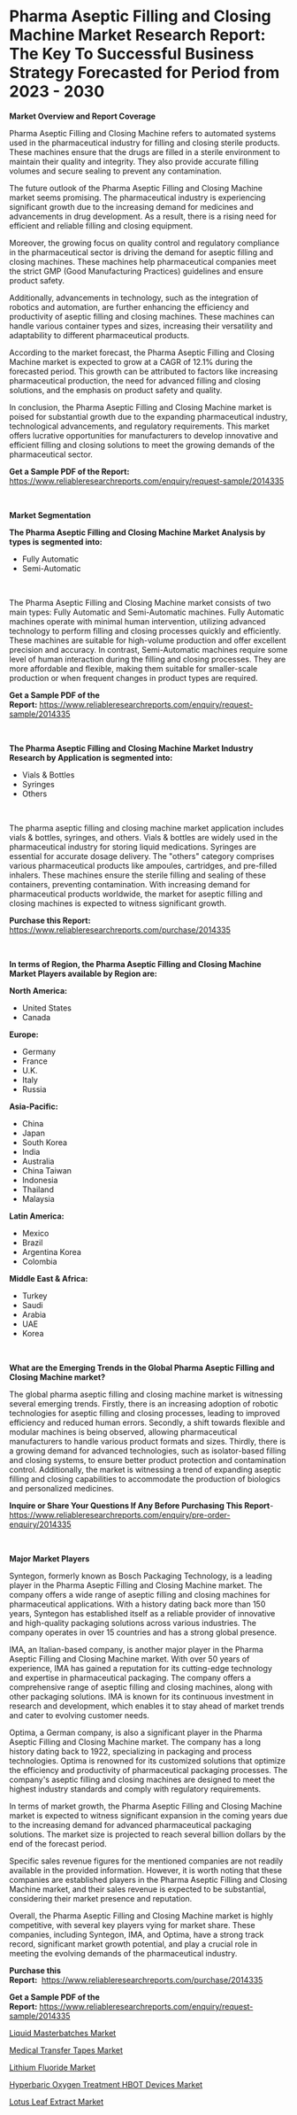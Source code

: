 <p><h1>Pharma Aseptic Filling and Closing Machine Market Research Report: The Key To Successful Business Strategy Forecasted for Period from 2023 - 2030</h1></p><p><strong>Market Overview and Report Coverage</strong></p>
<p><p>Pharma Aseptic Filling and Closing Machine refers to automated systems used in the pharmaceutical industry for filling and closing sterile products. These machines ensure that the drugs are filled in a sterile environment to maintain their quality and integrity. They also provide accurate filling volumes and secure sealing to prevent any contamination.</p><p>The future outlook of the Pharma Aseptic Filling and Closing Machine market seems promising. The pharmaceutical industry is experiencing significant growth due to the increasing demand for medicines and advancements in drug development. As a result, there is a rising need for efficient and reliable filling and closing equipment.</p><p>Moreover, the growing focus on quality control and regulatory compliance in the pharmaceutical sector is driving the demand for aseptic filling and closing machines. These machines help pharmaceutical companies meet the strict GMP (Good Manufacturing Practices) guidelines and ensure product safety.</p><p>Additionally, advancements in technology, such as the integration of robotics and automation, are further enhancing the efficiency and productivity of aseptic filling and closing machines. These machines can handle various container types and sizes, increasing their versatility and adaptability to different pharmaceutical products.</p><p>According to the market forecast, the Pharma Aseptic Filling and Closing Machine market is expected to grow at a CAGR of 12.1% during the forecasted period. This growth can be attributed to factors like increasing pharmaceutical production, the need for advanced filling and closing solutions, and the emphasis on product safety and quality.</p><p>In conclusion, the Pharma Aseptic Filling and Closing Machine market is poised for substantial growth due to the expanding pharmaceutical industry, technological advancements, and regulatory requirements. This market offers lucrative opportunities for manufacturers to develop innovative and efficient filling and closing solutions to meet the growing demands of the pharmaceutical sector.</p></p>
<p><strong>Get a Sample PDF of the Report:</strong> <a href="https://www.reliableresearchreports.com/enquiry/request-sample/2014335">https://www.reliableresearchreports.com/enquiry/request-sample/2014335</a></p>
<p>&nbsp;</p>
<p><strong>Market Segmentation</strong></p>
<p><strong>The Pharma Aseptic Filling and Closing Machine Market Analysis by types is segmented into:</strong></p>
<p><ul><li>Fully Automatic</li><li>Semi-Automatic</li></ul></p>
<p>&nbsp;</p>
<p><p>The Pharma Aseptic Filling and Closing Machine market consists of two main types: Fully Automatic and Semi-Automatic machines. Fully Automatic machines operate with minimal human intervention, utilizing advanced technology to perform filling and closing processes quickly and efficiently. These machines are suitable for high-volume production and offer excellent precision and accuracy. In contrast, Semi-Automatic machines require some level of human interaction during the filling and closing processes. They are more affordable and flexible, making them suitable for smaller-scale production or when frequent changes in product types are required.</p></p>
<p><strong>Get a Sample PDF of the Report:</strong>&nbsp;<a href="https://www.reliableresearchreports.com/enquiry/request-sample/2014335">https://www.reliableresearchreports.com/enquiry/request-sample/2014335</a></p>
<p>&nbsp;</p>
<p><strong>The Pharma Aseptic Filling and Closing Machine Market Industry Research by Application is segmented into:</strong></p>
<p><ul><li>Vials & Bottles</li><li>Syringes</li><li>Others</li></ul></p>
<p>&nbsp;</p>
<p><p>The pharma aseptic filling and closing machine market application includes vials & bottles, syringes, and others. Vials & bottles are widely used in the pharmaceutical industry for storing liquid medications. Syringes are essential for accurate dosage delivery. The "others" category comprises various pharmaceutical products like ampoules, cartridges, and pre-filled inhalers. These machines ensure the sterile filling and sealing of these containers, preventing contamination. With increasing demand for pharmaceutical products worldwide, the market for aseptic filling and closing machines is expected to witness significant growth.</p></p>
<p><strong>Purchase this Report:</strong>&nbsp; <a href="https://www.reliableresearchreports.com/purchase/2014335">https://www.reliableresearchreports.com/purchase/2014335</a></p>
<p>&nbsp;</p>
<p><strong>In terms of Region, the Pharma Aseptic Filling and Closing Machine Market Players available by Region are:</strong></p>
<p>
    <p> <strong> North America: </strong>
        <ul>
            <li>United States</li>
            <li>Canada</li>
        </ul>
        </p> 
    <p> <strong> Europe: </strong>
        <ul>
            <li>Germany</li>
            <li>France</li>
            <li>U.K.</li>
            <li>Italy</li>
            <li>Russia</li>
        </ul>
        </p> 
    <p> <strong> Asia-Pacific: </strong>
        <ul>
            <li>China</li>
            <li>Japan</li>
            <li>South Korea</li>
            <li>India</li>
            <li>Australia</li>
            <li>China Taiwan</li>
            <li>Indonesia</li>
            <li>Thailand</li>
            <li>Malaysia</li>
        </ul>
        </p> 
    <p> <strong> Latin America: </strong>
        <ul>
            <li>Mexico</li>
            <li>Brazil</li>
            <li>Argentina Korea</li>
            <li>Colombia</li>
        </ul>
        </p> 
    <p> <strong> Middle East & Africa: </strong>
        <ul>
            <li>Turkey</li>
            <li>Saudi</li>
            <li>Arabia</li>
            <li>UAE</li>
            <li>Korea</li>
        </ul>
    </p>
    </p>
<p>&nbsp;</p>
<p><strong>What are the Emerging Trends in the Global Pharma Aseptic Filling and Closing Machine market?</strong></p>
<p><p>The global pharma aseptic filling and closing machine market is witnessing several emerging trends. Firstly, there is an increasing adoption of robotic technologies for aseptic filling and closing processes, leading to improved efficiency and reduced human errors. Secondly, a shift towards flexible and modular machines is being observed, allowing pharmaceutical manufacturers to handle various product formats and sizes. Thirdly, there is a growing demand for advanced technologies, such as isolator-based filling and closing systems, to ensure better product protection and contamination control. Additionally, the market is witnessing a trend of expanding aseptic filling and closing capabilities to accommodate the production of biologics and personalized medicines.</p></p>
<p><strong>Inquire or Share Your Questions If Any Before Purchasing This Report</strong>- <a href="https://www.reliableresearchreports.com/enquiry/pre-order-enquiry/2014335">https://www.reliableresearchreports.com/enquiry/pre-order-enquiry/2014335</a></p>
<p>&nbsp;</p>
<p><strong>Major Market Players</strong></p>
<p><p>Syntegon, formerly known as Bosch Packaging Technology, is a leading player in the Pharma Aseptic Filling and Closing Machine market. The company offers a wide range of aseptic filling and closing machines for pharmaceutical applications. With a history dating back more than 150 years, Syntegon has established itself as a reliable provider of innovative and high-quality packaging solutions across various industries. The company operates in over 15 countries and has a strong global presence.</p><p>IMA, an Italian-based company, is another major player in the Pharma Aseptic Filling and Closing Machine market. With over 50 years of experience, IMA has gained a reputation for its cutting-edge technology and expertise in pharmaceutical packaging. The company offers a comprehensive range of aseptic filling and closing machines, along with other packaging solutions. IMA is known for its continuous investment in research and development, which enables it to stay ahead of market trends and cater to evolving customer needs.</p><p>Optima, a German company, is also a significant player in the Pharma Aseptic Filling and Closing Machine market. The company has a long history dating back to 1922, specializing in packaging and process technologies. Optima is renowned for its customized solutions that optimize the efficiency and productivity of pharmaceutical packaging processes. The company's aseptic filling and closing machines are designed to meet the highest industry standards and comply with regulatory requirements.</p><p>In terms of market growth, the Pharma Aseptic Filling and Closing Machine market is expected to witness significant expansion in the coming years due to the increasing demand for advanced pharmaceutical packaging solutions. The market size is projected to reach several billion dollars by the end of the forecast period.</p><p>Specific sales revenue figures for the mentioned companies are not readily available in the provided information. However, it is worth noting that these companies are established players in the Pharma Aseptic Filling and Closing Machine market, and their sales revenue is expected to be substantial, considering their market presence and reputation.</p><p>Overall, the Pharma Aseptic Filling and Closing Machine market is highly competitive, with several key players vying for market share. These companies, including Syntegon, IMA, and Optima, have a strong track record, significant market growth potential, and play a crucial role in meeting the evolving demands of the pharmaceutical industry.</p></p>
<p><strong>Purchase this Report:</strong>&nbsp;&nbsp;<a href="https://www.reliableresearchreports.com/purchase/2014335">https://www.reliableresearchreports.com/purchase/2014335</a></p>
<p></p>
<p><strong>Get a Sample PDF of the Report:</strong>&nbsp;<a href="https://www.reliableresearchreports.com/enquiry/request-sample/2014335">https://www.reliableresearchreports.com/enquiry/request-sample/2014335</a></p>
<p><p><a href="https://medium.com/@laurenbrown1918/liquid-masterbatches-market-furnishes-information-on-market-share-market-trends-and-market-growth-85c1d4ea5feb">Liquid Masterbatches Market</a></p><p><a href="https://github.com/WillieWoodard/Market-Research-Report-List-1/blob/main/medical-transfer-tapes-market.md">Medical Transfer Tapes Market</a></p><p><a href="https://medium.com/@christinascott1938/lithium-fluoride-market-size-cagr-trends-2024-2030-c27d2601e3bb">Lithium Fluoride Market</a></p><p><a href="https://github.com/PeterParrish5/Market-Research-Report-List-1/blob/main/hyperbaric-oxygen-treatment-hbot-devices-market.md">Hyperbaric Oxygen Treatment HBOT Devices Market</a></p><p><a href="https://medium.com/@deniseharvey70/lotus-leaf-extract-market-trends-and-market-analysis-forecasted-for-period-2023-2030-e7b2a5dfcd65">Lotus Leaf Extract Market</a></p></p>